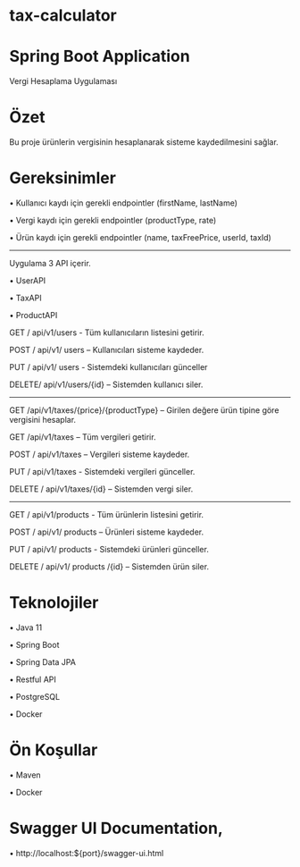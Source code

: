 # tax-calculator

# Spring Boot Application

Vergi Hesaplama Uygulaması

  
# Özet

Bu proje ürünlerin vergisinin hesaplanarak sisteme kaydedilmesini sağlar.

# Gereksinimler

• Kullanıcı kaydı için gerekli endpointler (firstName, lastName)

• Vergi kaydı için gerekli endpointler (productType, rate)

• Ürün kaydı için gerekli endpointler (name, taxFreePrice, userId, taxId)
___

   Uygulama 3 API içerir.
  
• UserAPI

• TaxAPI

• ProductAPI

  GET / api/v1/users - Tüm kullanıcıların listesini getirir.
  
  POST / api/v1/ users – Kullanıcıları sisteme kaydeder.
  
  PUT / api/v1/ users  - Sistemdeki kullanıcıları günceller
  
  DELETE/ api/v1/users/{id} – Sistemden kullanıcı siler.
  ___

  GET /api/v1/taxes/{price}/{productType} – Girilen değere ürün tipine göre vergisini hesaplar.
  
  GET /api/v1/taxes – Tüm vergileri getirir.
  
  POST / api/v1/taxes – Vergileri sisteme kaydeder.
  
  PUT / api/v1/taxes - Sistemdeki vergileri günceller.
  
  DELETE / api/v1/taxes/{id} – Sistemden vergi siler.
  ___
  
  GET / api/v1/products - Tüm ürünlerin listesini getirir.
  
  POST / api/v1/ products – Ürünleri sisteme kaydeder.
  
  PUT / api/v1/ products - Sistemdeki ürünleri günceller.
  
  DELETE / api/v1/ products /{id} – Sistemden ürün siler.

# Teknolojiler

• Java 11

• Spring Boot

• Spring Data JPA

• Restful API 

• PostgreSQL

• Docker


# Ön Koşullar

• Maven

• Docker

# Swagger UI Documentation,

• http://localhost:${port}/swagger-ui.html

  
